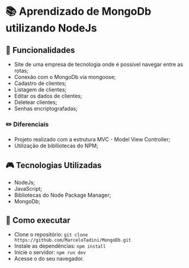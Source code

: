# :books: Aprendizado de MongoDb utilizando NodeJs


## :mag_right: Funcionalidades 
* Site de uma empresa de tecnologia onde é possível navegar entre as rotas;
* Conexão com o MongoDb via mongoose;
* Cadastro de clientes;
* Listagem de clientes;
* Editar os dados de clientes;
* Deletear clientes;
* Senhas encriptografadas;

### :pencil2: Diferenciais
* Projeto realizado com a estrutura MVC - Model View Controller;
* Utilização de biblliotecas do NPM;

##  :video_game: Tecnologias Utilizadas 
* NodeJs;
* JavaScript;
* Bibliotecas do Node Package Manager;
* MongoDb;

## :rocket: Como executar 
* Clone o repositório:
```` git clone https://github.com/MarceloTadini/MongoDb.git ````
* Instale as dependências: ```` npm install ````
* Inicie o servidor: ```` npm run dev ````
* Acesse o do seu navegador.



